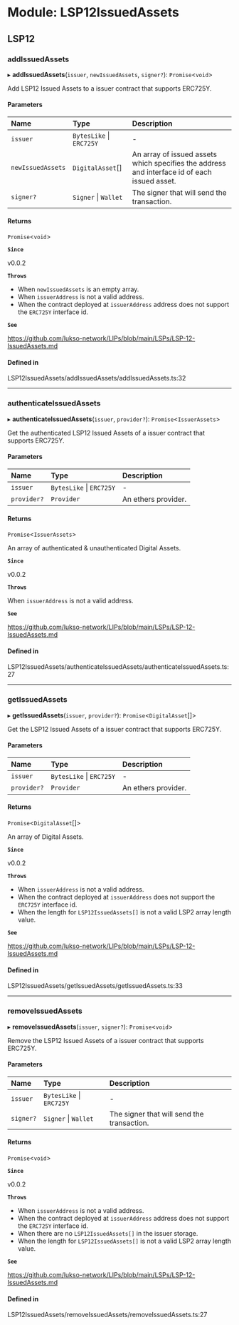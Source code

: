 # Module: LSP12IssuedAssets

## LSP12

### addIssuedAssets

▸ **addIssuedAssets**(`issuer`, `newIssuedAssets`, `signer?`): `Promise`\<`void`\>

Add LSP12 Issued Assets to a issuer contract that supports ERC725Y.

#### Parameters

| Name              | Type                     | Description                                                                                  |
| :---------------- | :----------------------- | :------------------------------------------------------------------------------------------- |
| `issuer`          | `BytesLike` \| `ERC725Y` | -                                                                                            |
| `newIssuedAssets` | `DigitalAsset`[]         | An array of issued assets which specifies the address and interface id of each issued asset. |
| `signer?`         | `Signer` \| `Wallet`     | The signer that will send the transaction.                                                   |

#### Returns

`Promise`\<`void`\>

**`Since`**

v0.0.2

**`Throws`**

-   When `newIssuedAssets` is an empty array.
-   When `issuerAddress` is not a valid address.
-   When the contract deployed at `issuerAddress` address does not support the `ERC725Y` interface id.

**`See`**

https://github.com/lukso-network/LIPs/blob/main/LSPs/LSP-12-IssuedAssets.md

#### Defined in

LSP12IssuedAssets/addIssuedAssets/addIssuedAssets.ts:32

---

### authenticateIssuedAssets

▸ **authenticateIssuedAssets**(`issuer`, `provider?`): `Promise`\<`IssuerAssets`\>

Get the authenticated LSP12 Issued Assets of a issuer contract that supports ERC725Y.

#### Parameters

| Name        | Type                     | Description         |
| :---------- | :----------------------- | :------------------ |
| `issuer`    | `BytesLike` \| `ERC725Y` | -                   |
| `provider?` | `Provider`               | An ethers provider. |

#### Returns

`Promise`\<`IssuerAssets`\>

An array of authenticated & unauthenticated Digital Assets.

**`Since`**

v0.0.2

**`Throws`**

When `issuerAddress` is not a valid address.

**`See`**

https://github.com/lukso-network/LIPs/blob/main/LSPs/LSP-12-IssuedAssets.md

#### Defined in

LSP12IssuedAssets/authenticateIssuedAssets/authenticateIssuedAssets.ts:27

---

### getIssuedAssets

▸ **getIssuedAssets**(`issuer`, `provider?`): `Promise`\<`DigitalAsset`[]\>

Get the LSP12 Issued Assets of a issuer contract that supports ERC725Y.

#### Parameters

| Name        | Type                     | Description         |
| :---------- | :----------------------- | :------------------ |
| `issuer`    | `BytesLike` \| `ERC725Y` | -                   |
| `provider?` | `Provider`               | An ethers provider. |

#### Returns

`Promise`\<`DigitalAsset`[]\>

An array of Digital Assets.

**`Since`**

v0.0.2

**`Throws`**

-   When `issuerAddress` is not a valid address.
-   When the contract deployed at `issuerAddress` does not support the `ERC725Y` interface id.
-   When the length for `LSP12IssuedAssets[]` is not a valid LSP2 array length value.

**`See`**

https://github.com/lukso-network/LIPs/blob/main/LSPs/LSP-12-IssuedAssets.md

#### Defined in

LSP12IssuedAssets/getIssuedAssets/getIssuedAssets.ts:33

---

### removeIssuedAssets

▸ **removeIssuedAssets**(`issuer`, `signer?`): `Promise`\<`void`\>

Remove the LSP12 Issued Assets of a issuer contract that supports ERC725Y.

#### Parameters

| Name      | Type                     | Description                                |
| :-------- | :----------------------- | :----------------------------------------- |
| `issuer`  | `BytesLike` \| `ERC725Y` | -                                          |
| `signer?` | `Signer` \| `Wallet`     | The signer that will send the transaction. |

#### Returns

`Promise`\<`void`\>

**`Since`**

v0.0.2

**`Throws`**

-   When `issuerAddress` is not a valid address.
-   When the contract deployed at `issuerAddress` address does not support the `ERC725Y` interface id.
-   When there are no `LSP12IssuedAssets[]` in the issuer storage.
-   When the length for `LSP12IssuedAssets[]` is not a valid LSP2 array length value.

**`See`**

https://github.com/lukso-network/LIPs/blob/main/LSPs/LSP-12-IssuedAssets.md

#### Defined in

LSP12IssuedAssets/removeIssuedAssets/removeIssuedAssets.ts:27
